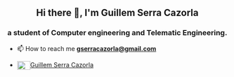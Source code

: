<h2 align="center"> Hi there 👋, I'm Guillem Serra Cazorla</h2>
<h3 align="center">a student of Computer engineering and Telematic Engineering.</h3>

- 📫 How to reach me **gserracazorla@gmail.com**

- <a href="https://www.linkedin.com/in/guillemserracazorla/" target="blank"><img align="center" src="https://cdn.jsdelivr.net/npm/simple-icons@3.0.1/icons/linkedin.svg" alt="Guillem Serra Cazorla" height="20" width="30" />Guillem Serra Cazorla</a> 

<!--
**GuillemSeCa/GuillemSeCa** is a ✨ _special_ ✨ repository because its `README.md` (this file) appears on your GitHub profile.

Here are some ideas to get you started:

- 🔭 I’m currently working on ...
- 🌱 I’m currently learning ...
- 👯 I’m looking to collaborate on ...
- 🤔 I’m looking for help with ...
- 💬 Ask me about ...
- 📫 How to reach me: ...
- 😄 Pronouns: ...
- ⚡ Fun fact: ...
-->


